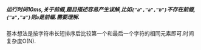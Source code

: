 ##### 运行时间10ms,关于前缀,题目描述容易产生误解,比如`{"a","a","b"}`不存在前缀,`{"a","a"}`则`a`是前缀.需要理解.
基本想法是按字符串长短排序后比较第一个和最后一个字符的相同元素即可.时间复杂度O(N).
